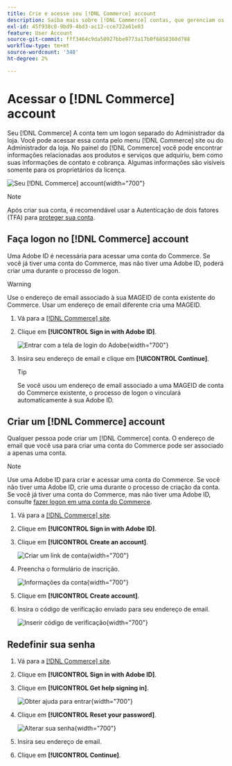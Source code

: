 ```yaml
---
title: Crie e acesse seu [!DNL Commerce] account
description: Saiba mais sobre [!DNL Commerce] contas, que gerenciam os produtos e serviços que você adquiriu.
exl-id: 45f938c8-9bd9-4bd3-ac12-cce722a61e03
feature: User Account
source-git-commit: fff3464c9da50927bbe9773a17b0f6858360d788
workflow-type: tm+mt
source-wordcount: '348'
ht-degree: 2%

---
```



# Acessar o [!DNL Commerce] account

Seu [!DNL Commerce] A conta tem um logon separado do Administrador da loja. Você pode acessar essa conta pelo menu [!DNL Commerce] site ou do Administrador da loja. No painel do [!DNL Commerce] você pode encontrar informações relacionadas aos produtos e serviços que adquiriu, bem como suas informações de contato e cobrança. Algumas informações são visíveis somente para os proprietários da licença.

![Seu [!DNL Commerce] account](./assets/home-acct.png){width="700"}

>[!NOTE]
>
>Após criar sua conta, é recomendável usar a Autenticação de dois fatores (TFA) para [proteger sua conta](commerce-account-secure.md).

## Faça logon no [!DNL Commerce] account

Uma Adobe ID é necessária para acessar uma conta do Commerce. Se você já tiver uma conta do Commerce, mas não tiver uma Adobe ID, poderá criar uma durante o processo de logon.

>[!WARNING]
>
>Use o endereço de email associado à sua MAGEID de conta existente do Commerce. Usar um endereço de email diferente cria uma MAGEID.

1. Vá para a [[!DNL Commerce] site](https://account.magento.com/customer/account/login/).

1. Clique em **[!UICONTROL Sign in with Adobe ID]**.

   ![Entrar com a tela de login do Adobe](./assets/sign-in-with-adobe.png){width="700"}

1. Insira seu endereço de email e clique em **[!UICONTROL Continue]**.

   >[!TIP]
   >
   >Se você usou um endereço de email associado a uma MAGEID de conta do Commerce existente, o processo de logon o vinculará automaticamente à sua Adobe ID.

## Criar um [!DNL Commerce] account

Qualquer pessoa pode criar um [!DNL Commerce] conta. O endereço de email que você usa para criar uma conta do Commerce pode ser associado a apenas uma conta.

>[!NOTE]
>
>Use uma Adobe ID para criar e acessar uma conta do Commerce. Se você não tiver uma Adobe ID, crie uma durante o processo de criação da conta. Se você já tiver uma conta do Commerce, mas não tiver uma Adobe ID, consulte [fazer logon em uma conta do Commerce](#log-in-to-your-dnl-commerce-account).

1. Vá para a [[!DNL Commerce] site](https://account.magento.com/customer/account/login/).

1. Clique em **[!UICONTROL Sign in with Adobe ID]**.

1. Clique em **[!UICONTROL Create an account]**.

   ![Criar um link de conta](./assets/account-create-link.png){width="700"}

1. Preencha o formulário de inscrição.

   ![Informações da conta](./assets/account-create.png){width="700"}

1. Clique em **[!UICONTROL Create account]**.

1. Insira o código de verificação enviado para seu endereço de email.

   ![Inserir código de verificação](./assets/verification-code.png){width="700"}

## Redefinir sua senha

1. Vá para a [[!DNL Commerce] site](https://account.magento.com/customer/account/login/).

1. Clique em **[!UICONTROL Sign in with Adobe ID]**.

1. Clique em **[!UICONTROL Get help signing in]**.

   ![Obter ajuda para entrar](./assets/sign-in-get-help.png){width="700"}

1. Clique em **[!UICONTROL Reset your password]**.

   ![Alterar sua senha](./assets/change-password.png){width="700"}

1. Insira seu endereço de email.

1. Clique em **[!UICONTROL Continue]**.
